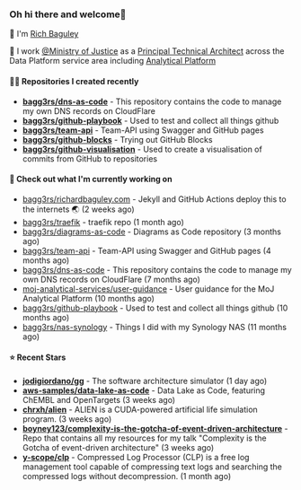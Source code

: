 ### Oh hi there and welcome👋

👐 I'm [Rich Baguley](https://richardbaguley.com/about)

🏢 I work [@Ministry of Justice](https://github.com/ministryofjustice) as a [Principal Technical Architect](https://ddat-capability-framework.service.gov.uk/role/technical-architect#principal-technical-architect) across the Data Platform service area including [Analytical Platform](https://user-guidance.analytical-platform.service.justice.gov.uk/)

#### 👨‍💻 Repositories I created recently
- **[bagg3rs/dns-as-code](https://github.com/bagg3rs/dns-as-code)** - This repository contains the code to manage my own DNS records on CloudFlare
- **[bagg3rs/github-playbook](https://github.com/bagg3rs/github-playbook)** - Used to test and collect all things github
- **[bagg3rs/team-api](https://github.com/bagg3rs/team-api)** - Team-API using Swagger and GitHub pages
- **[bagg3rs/github-blocks](https://github.com/bagg3rs/github-blocks)** - Trying out GitHub Blocks
- **[bagg3rs/github-visualisation](https://github.com/bagg3rs/github-visualisation)** - Used to create a visualisation of commits from GitHub to repositories

#### 👷 Check out what I'm currently working on

- [bagg3rs/richardbaguley.com](https://github.com/bagg3rs/richardbaguley.com) - Jekyll and GitHub Actions deploy this to the internets 🌏 (2 weeks ago)
- [bagg3rs/traefik](https://github.com/bagg3rs/traefik) - traefik repo (1 month ago)
- [bagg3rs/diagrams-as-code](https://github.com/bagg3rs/diagrams-as-code) - Diagrams as Code repository (3 months ago)
- [bagg3rs/team-api](https://github.com/bagg3rs/team-api) - Team-API using Swagger and GitHub pages (4 months ago)
- [bagg3rs/dns-as-code](https://github.com/bagg3rs/dns-as-code) - This repository contains the code to manage my own DNS records on CloudFlare (7 months ago)
- [moj-analytical-services/user-guidance](https://github.com/moj-analytical-services/user-guidance) - User guidance for the MoJ Analytical Platform (10 months ago)
- [bagg3rs/github-playbook](https://github.com/bagg3rs/github-playbook) - Used to test and collect all things github (10 months ago)
- [bagg3rs/nas-synology](https://github.com/bagg3rs/nas-synology) - Things I did with my Synology NAS (11 months ago)

#### ⭐ Recent Stars


- **[jodigiordano/gg](https://github.com/jodigiordano/gg)** - The software architecture simulator (1 day ago)
- **[aws-samples/data-lake-as-code](https://github.com/aws-samples/data-lake-as-code)** - Data Lake as Code, featuring ChEMBL and OpenTargets (3 weeks ago)
- **[chrxh/alien](https://github.com/chrxh/alien)** - ALIEN is a CUDA-powered artificial life simulation program. (3 weeks ago)
- **[boyney123/complexity-is-the-gotcha-of-event-driven-architecture](https://github.com/boyney123/complexity-is-the-gotcha-of-event-driven-architecture)** - Repo that contains all my resources for my talk &#34;Complexity is the Gotcha of event-driven architecture&#34; (3 weeks ago)
- **[y-scope/clp](https://github.com/y-scope/clp)** - Compressed Log Processor (CLP) is a free log management tool capable of compressing text logs and searching the compressed logs without decompression. (1 month ago)
